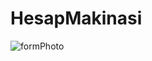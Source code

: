 # HesapMakinasi
![formPhoto](https://user-images.githubusercontent.com/102040349/210381210-3baeda56-5deb-411e-91c0-aba607f577f4.png)
